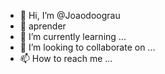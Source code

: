 - 👋 Hi, I’m @Joaodoograu
- 👀 aprender 
- 🌱 I’m currently learning ...
- 💞️ I’m looking to collaborate on ...
- 📫 How to reach me ...

<!---
Joaodoograu/Joaodoograu is a ✨ special ✨ repository because its `README.md` (this file) appears on your GitHub profile.
You can click the Preview link to take a look at your changes.
--->

